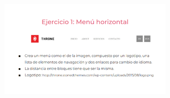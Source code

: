 ![](https://github.com/HenryFabianBoadaRubio/modeladoEnCaja/blob/ejercicio_1/storage/img/ejercicio1.png)